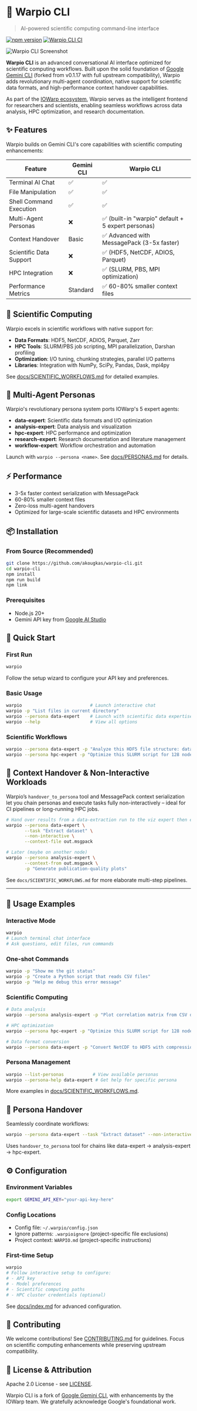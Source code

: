 # 🚀 Warpio CLI

> AI-powered scientific computing command-line interface

[![npm version](https://badge.fury.io/js/%40warpio%2Fwarpio-cli.svg)](https://badge.fury.io/js/%40warpio%2Fwarpio-cli)
[![Warpio CLI CI](https://github.com/akougkas/warpio-cli/actions/workflows/ci.yml/badge.svg)](https://github.com/akougkas/warpio-cli/actions/workflows/ci.yml)

![Warpio CLI Screenshot](./docs/assets/gemini-screenshot.png)

**Warpio CLI** is an advanced conversational AI interface optimized for scientific computing workflows. Built upon the solid foundation of [Google Gemini CLI](https://github.com/google-gemini/gemini-cli) (forked from v0.1.17 with full upstream compatibility), Warpio adds revolutionary multi-agent coordination, native support for scientific data formats, and high-performance context handover capabilities.

As part of the [IOWarp ecosystem](https://grc.iit.edu/research/projects/iowarp), Warpio serves as the intelligent frontend for researchers and scientists, enabling seamless workflows across data analysis, HPC optimization, and research documentation.

## ✨ Features

Warpio builds on Gemini CLI's core capabilities with scientific computing enhancements:

| Feature | Gemini CLI | Warpio CLI |
|---------|------------|------------|
| Terminal AI Chat | ✅ | ✅ |
| File Manipulation | ✅ | ✅ |
| Shell Command Execution | ✅ | ✅ |
| Multi-Agent Personas | ❌ | ✅ (built-in "warpio" default + 5 expert personas) |
| Context Handover | Basic | ✅ Advanced with MessagePack (3-5x faster) |
| Scientific Data Support | ❌ | ✅ (HDF5, NetCDF, ADIOS, Parquet) |
| HPC Integration | ❌ | ✅ (SLURM, PBS, MPI optimization) |
| Performance Metrics | Standard | ✅ 60-80% smaller context files |

## 🔬 Scientific Computing

Warpio excels in scientific workflows with native support for:

- **Data Formats**: HDF5, NetCDF, ADIOS, Parquet, Zarr
- **HPC Tools**: SLURM/PBS job scripting, MPI parallelization, Darshan profiling
- **Optimization**: I/O tuning, chunking strategies, parallel I/O patterns
- **Libraries**: Integration with NumPy, SciPy, Pandas, Dask, mpi4py

See [docs/SCIENTIFIC_WORKFLOWS.md](./docs/SCIENTIFIC_WORKFLOWS.md) for detailed examples.

## 🤖 Multi-Agent Personas

Warpio's revolutionary persona system ports IOWarp's 5 expert agents:

- **data-expert**: Scientific data formats and I/O optimization
- **analysis-expert**: Data analysis and visualization
- **hpc-expert**: HPC performance and optimization
- **research-expert**: Research documentation and literature management
- **workflow-expert**: Workflow orchestration and automation

Launch with `warpio --persona <name>`. See [docs/PERSONAS.md](./docs/PERSONAS.md) for details.

## ⚡ Performance

- 3-5x faster context serialization with MessagePack
- 60-80% smaller context files
- Zero-loss multi-agent handovers
- Optimized for large-scale scientific datasets and HPC environments

## 📦 Installation

### From Source (Recommended)

```bash
git clone https://github.com/akougkas/warpio-cli.git
cd warpio-cli
npm install
npm run build
npm link
```

### Prerequisites
- Node.js 20+ 
- Gemini API key from [Google AI Studio](https://aistudio.google.com/app/apikey)

## 🚀 Quick Start

### First Run
```bash
warpio
```
Follow the setup wizard to configure your API key and preferences.

### Basic Usage
```bash
warpio                          # Launch interactive chat
warpio -p "List files in current directory"
warpio --persona data-expert    # Launch with scientific data expertise
warpio --help                   # View all options
```

### Scientific Workflows
```bash
warpio --persona data-expert -p "Analyze this HDF5 file structure: data.h5"
warpio --persona hpc-expert -p "Optimize this SLURM script for 128 nodes"
```

## 🔄 Context Handover & Non-Interactive Workloads

Warpio’s `handover_to_persona` tool and MessagePack context serialization let you chain personas and execute tasks fully non-interactively – ideal for CI pipelines or long-running HPC jobs.

```bash
# Hand over results from a data-extraction run to the viz expert then exit
warpio --persona data-expert \
       --task "Extract dataset" \
       --non-interactive \
       --context-file out.msgpack

# Later (maybe on another node)
warpio --persona analysis-expert \
       --context-from out.msgpack \
       -p "Generate publication-quality plots"
```

See `docs/SCIENTIFIC_WORKFLOWS.md` for more elaborate multi-step pipelines.

---

## 📖 Usage Examples

### Interactive Mode
```bash
warpio
# Launch terminal chat interface
# Ask questions, edit files, run commands
```

### One-shot Commands  
```bash
warpio -p "Show me the git status"
warpio -p "Create a Python script that reads CSV files"
warpio -p "Help me debug this error message"
```

### Scientific Computing
```bash
# Data analysis
warpio --persona analysis-expert -p "Plot correlation matrix from CSV data"

# HPC optimization
warpio --persona hpc-expert -p "Optimize this SLURM script for 128 nodes"

# Data format conversion
warpio --persona data-expert -p "Convert NetCDF to HDF5 with compression"
```

### Persona Management
```bash
warpio --list-personas           # View available personas
warpio --persona-help data-expert # Get help for specific persona
```

More examples in [docs/SCIENTIFIC_WORKFLOWS.md](./docs/SCIENTIFIC_WORKFLOWS.md).

## 🔄 Persona Handover

Seamlessly coordinate workflows:

```bash
warpio --persona data-expert --task "Extract dataset" --non-interactive --context-from previous-session.msgpack
```

Uses `handover_to_persona` tool for chains like data-expert → analysis-expert → hpc-expert.

## ⚙️ Configuration

### Environment Variables
```bash
export GEMINI_API_KEY="your-api-key-here"
```

### Config Locations
- Config file: `~/.warpio/config.json`
- Ignore patterns: `.warpioignore` (project-specific file exclusions)
- Project context: `WARPIO.md` (project-specific instructions)

### First-time Setup
```bash
warpio
# Follow interactive setup to configure:
# - API key
# - Model preferences  
# - Scientific computing paths
# - HPC cluster credentials (optional)
```

See [docs/index.md](./docs/index.md) for advanced configuration.

## 🤝 Contributing

We welcome contributions! See [CONTRIBUTING.md](CONTRIBUTING.md) for guidelines. Focus on scientific computing enhancements while preserving upstream compatibility.

## 📜 License & Attribution

Apache 2.0 License - see [LICENSE](LICENSE).

Warpio CLI is a fork of [Google Gemini CLI](https://github.com/google-gemini/gemini-cli), with enhancements by the IOWarp team. We gratefully acknowledge Google's foundational work.

